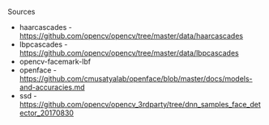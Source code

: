 Sources
* haarcascades - https://github.com/opencv/opencv/tree/master/data/haarcascades
* lbpcascades - https://github.com/opencv/opencv/tree/master/data/lbpcascades
* opencv-facemark-lbf
* openface - https://github.com/cmusatyalab/openface/blob/master/docs/models-and-accuracies.md
* ssd - https://github.com/opencv/opencv_3rdparty/tree/dnn_samples_face_detector_20170830
